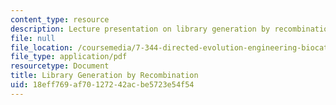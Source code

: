 ```yaml
---
content_type: resource
description: Lecture presentation on library generation by recombination and DNA shuffling.
file: null
file_location: /coursemedia/7-344-directed-evolution-engineering-biocatalysts-spring-2008/18eff769af70127242acbe5723e54f54_ses3_slides.pdf
file_type: application/pdf
resourcetype: Document
title: Library Generation by Recombination
uid: 18eff769-af70-1272-42ac-be5723e54f54
---
```

